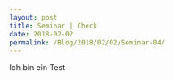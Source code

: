 ```yaml
---
layout: post
title: Seminar | Check
date: 2018-02-02
permalink: /Blog/2018/02/02/Seminar-04/
---
```


Ich bin ein Test
